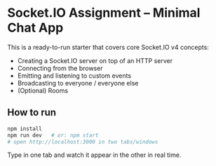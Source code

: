 # Socket.IO Assignment – Minimal Chat App

This is a ready-to-run starter that covers core Socket.IO v4 concepts:
- Creating a Socket.IO server on top of an HTTP server
- Connecting from the browser
- Emitting and listening to custom events
- Broadcasting to everyone / everyone else
- (Optional) Rooms

## How to run

```bash
npm install
npm run dev   # or: npm start
# open http://localhost:3000 in two tabs/windows
```

Type in one tab and watch it appear in the other in real time.
